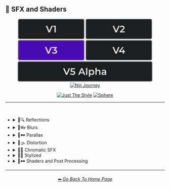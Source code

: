 <h2>🌈 SFX and Shaders</h2>

<div align="center">

[<img src="/Images/Repo_Parts/Buttons/Version_Buttons/button_version_V1_inactive.webp?raw=true" alt="MidJourney V1" height="64" />](/Pages/MJ_V1/Style_Pages/Sphere/SFX_and_Shaders.md)
[<img src="/Images/Repo_Parts/Buttons/Version_Buttons/button_version_V2_inactive.webp?raw=true" alt="MidJourney V2" height="64" />](/Pages/MJ_V2/Style_Pages/Sphere/SFX_and_Shaders.md)
[<img src="/Images/Repo_Parts/Buttons/Version_Buttons/button_version_V3_active.webp?raw=true" alt="MidJourney V3" height="64" />](/Pages/MJ_V3/Style_Pages/Sphere/SFX_and_Shaders.md)
[<img src="/Images/Repo_Parts/Buttons/Version_Buttons/button_version_V4_inactive.webp?raw=true" alt="MidJourney V4" height="64" />](/Pages/MJ_V4/Style_Pages/Just_The_Style/SFX_and_Shaders.md)
<br>
[<img src="/Images/Repo_Parts/Buttons/Version_Buttons/button_version_V5_Alpha_inactive_half.webp?raw=true" alt="MidJourney V5" height="64" />](/Pages/MJ_V5/Style_Pages/Just_The_Style/SFX_and_Shaders.md)
[<img src="/Images/Repo_Parts/Buttons/Version_Buttons/button_version_niji_inactive_half.webp?raw=true" alt="Niji Journey" height="64" />](/Pages/Niji_Journey/Niji_V4/Style_Pages/SFX_and_Shaders.md)

[<img src="/Images/Repo_Parts/Buttons/Image_Type_Buttons/button_just_the_style_inactive.webp?raw=true" alt="Just The Style" width="140.5" />](/Pages/MJ_V3/Style_Pages/Just_The_Style/SFX_and_Shaders.md)
[<img src="/Images/Repo_Parts/Buttons/Image_Type_Buttons/button_sphere_active.webp?raw=true" alt="Sphere" width="140.5" />](/Pages/MJ_V3/Style_Pages/Sphere/SFX_and_Shaders.md)

</div>

<hr>
<br>


- <details><summary>🌈🔍 Reflections</summary><p><div align="center">

	| Ray Tracing Reflections | Lumen Reflections | Screen Space Reflections |
	| :-: | :-: | :-: |
	| <img src="/Images/MJ_V3/MidJourney_Styles_(sphere)/sphere_Ray_Tracing_Reflections.webp?raw=true" width="256" /> | <img src="/Images/MJ_V3/MidJourney_Styles_(sphere)/sphere_Lumen_Reflections.webp?raw=true" width="256" /> | <img src="/Images/MJ_V3/MidJourney_Styles_(sphere)/sphere_Screen_Space_Reflections.webp?raw=true" width="256" /> |
	
	<br>
	
	| Diffraction Grading |
	| :-: |
	| <img src="/Images/MJ_V3/MidJourney_Styles_(sphere)/sphere_Diffraction_Grading.webp?raw=true" width="256" /> |

	<br>

	| Reflection in a Puddle | Water Reflection |
	| :-: | :-: |
	| <img src="/Images/MJ_V3/MidJourney_Styles_(sphere)/Wave_10/sphere_Reflection_in_a_puddle.webp?raw=true" width="256" /> | <img src="/Images/MJ_V3/MidJourney_Styles_(sphere)/Wave_10/sphere_Water_Reflection.webp?raw=true" width="256" /> |

	</div></p></details>



- <details><summary>🌈👓 Blurs</summary><p><div align="center">

	| Blur | Blurred |
	| :-: | :-: |
	| <img src="/Images/MJ_V3/MidJourney_Styles_(sphere)/Wave_13/sphere_Blur.webp?raw=true" width="256" /> | <img src="/Images/MJ_V3/MidJourney_Styles_(sphere)/Wave_13/sphere_Blurred.webp?raw=true" width="256" /> |

	<br>

	| Blurry | Blur Effect | Tilt Blur |
	| :-: | :-: | :-: |
	| <img src="/Images/MJ_V3/MidJourney_Styles_(sphere)/sphere_Blurry.webp?raw=true" width="256" /> | <img src="/Images/MJ_V3/MidJourney_Styles_(sphere)/sphere_Blur_Effect.webp?raw=true" width="256" /> | <img src="/Images/MJ_V3/MidJourney_Styles_(sphere)/sphere_Tilt_Blur.webp?raw=true" width="256" /> |

	<br>

	| Surface-Blur | Radial-Blur | Gaussian-Blur |
    | :-: | :-: | :-: |
    | <img src="/Images/MJ_V3/MidJourney_Styles_(sphere)/sphere_Surface-Blur.webp?raw=true" width="256" /> | <img src="/Images/MJ_V3/MidJourney_Styles_(sphere)/sphere_Radial-Blur.webp?raw=true" width="256" /> | <img src="/Images/MJ_V3/MidJourney_Styles_(sphere)/sphere_Gaussian-Blur.webp?raw=true" width="256" /> |

    <br>

	| Motion | Motion-Blur | Drifting |
	| :-: | :-: | :-: |
	| <img src="/Images/MJ_V3/MidJourney_Styles_(sphere)/Wave_13/sphere_Motion.webp?raw=true" width="256" /> | <img src="/Images/MJ_V3/MidJourney_Styles_(sphere)/sphere_Motion-Blur.webp?raw=true" width="256" /> | <img src="/Images/MJ_V3/MidJourney_Styles_(sphere)/Wave_14/sphere_Drifting.webp?raw=true" width="256" /> |

    <br>

    | Field-Blur |
    | :-: |
    | <img src="/Images/MJ_V3/MidJourney_Styles_(sphere)/sphere_Field-Blur.webp?raw=true" width="256" /> |

	</div></p></details>


- <details><summary>🌈🕶 Parallax</summary><p><div align="center">

	| Parallax |
	| :-: |
	| <img src="/Images/MJ_V3/MidJourney_Styles_(sphere)/sphere_Parallax.webp?raw=true" width="256" /> |
	
	<br>
	
	| Anaglyph |
	| :-: |
	| <img src="/Images/MJ_V3/MidJourney_Styles_(sphere)/sphere_Anaglyph.webp?raw=true" width="256" /> |

	<br>

	| Multiscopy | Autostereoscopy | Stereoscopy |
	| :-: | :-: | :-: |
	| <img src="/Images/MJ_V3/MidJourney_Styles_(sphere)/sphere_Multiscopy.webp?raw=true" width="256" /> | <img src="/Images/MJ_V3/MidJourney_Styles_(sphere)/sphere_Autostereoscopy.webp?raw=true" width="256" /> | <img src="/Images/MJ_V3/MidJourney_Styles_(sphere)/sphere_Stereoscopy.webp?raw=true" width="256" /> |
	
	</div></p></details>


- <details><summary>🌈🌫 Distortion</summary><p><div align="center">

	| Distortion | Phase Distortion |
	| :-: | :-: |
	| <img src="/Images/MJ_V3/MidJourney_Styles_(sphere)/sphere_Distortion.webp?raw=true" width="256" /> | <img src="/Images/MJ_V3/MidJourney_Styles_(sphere)/sphere_Phase_Distortion.webp?raw=true" width="256" /> |

	<br>
	
	| Barrel Distortion | Radial Distortion |
	| :-: | :-: |
	| <img src="/Images/MJ_V3/MidJourney_Styles_(sphere)/sphere_Barrel_Distortion.webp?raw=true" width="256" /> | <img src="/Images/MJ_V3/MidJourney_Styles_(sphere)/sphere_Radial_Distortion.webp?raw=true" width="256" /> |
	
	<br>
	
	| Amplitude Distortion | Harmonic Distortion | Frequency Response Distortion |
	| :-: | :-: | :-: |
	| <img src="/Images/MJ_V3/MidJourney_Styles_(sphere)/sphere_Amplitude_Distortion.webp?raw=true" width="256" /> | <img src="/Images/MJ_V3/MidJourney_Styles_(sphere)/sphere_Harmonic_Distortion.webp?raw=true" width="256" /> | <img src="/Images/MJ_V3/MidJourney_Styles_(sphere)/sphere_Frequency_Response_Distortion.webp?raw=true" width="256" /> |
	
	<br>
	
	| Group Delay Distortion | Pincushion Distortion | Mustache Distortion |
	| :-: | :-: | :-: |
	| <img src="/Images/MJ_V3/MidJourney_Styles_(sphere)/sphere_Group_Delay_Distortion.webp?raw=true" width="256" /> | <img src="/Images/MJ_V3/MidJourney_Styles_(sphere)/sphere_Pincushion_Distortion.webp?raw=true" width="256" /> | <img src="/Images/MJ_V3/MidJourney_Styles_(sphere)/sphere_Mustache_Distortion.webp?raw=true" width="256" /> |

	<br>

	| Morph | Morphing |
	| :-: | :-: |
	| <img src="/Images/MJ_V3/MidJourney_Styles_(sphere)/sphere_Morph.webp?raw=true" width="256" /> | <img src="/Images/MJ_V3/MidJourney_Styles_(sphere)/sphere_Morphing.webp?raw=true" width="256" /> |
	
	<br>
	
	| Interlace | Interlaced |
	| :-: | :-: |
	| <img src="/Images/MJ_V3/MidJourney_Styles_(sphere)/sphere_Interlace.webp?raw=true" width="256" /> | <img src="/Images/MJ_V3/MidJourney_Styles_(sphere)/sphere_Interlaced.webp?raw=true" width="256" /> |

	<br>

	| Lenticular | Continuous Droste | Tornadic |
	| :-: | :-: | :-: |
	| <img src="/Images/MJ_V3/MidJourney_Styles_(sphere)/sphere_Lenticular.webp?raw=true" width="256" /> | <img src="/Images/MJ_V3/MidJourney_Styles_(sphere)/sphere_Continuous_Droste.webp?raw=true" width="256" /> | <img src="/Images/MJ_V3/MidJourney_Styles_(sphere)/sphere_Tornadic.webp?raw=true" width="256" /> |
	
	</div></p></details>


- <details><summary>🌈🎨 Chromatic SFX</summary><p><div align="center">

	| Chromatic Aberration | RGB Displacement | Spherical Aberration |
	| :-: | :-: | :-: |
	| <img src="/Images/MJ_V3/MidJourney_Styles_(sphere)/sphere_Chromatic_Aberration.webp?raw=true" width="256" /> | <img src="/Images/MJ_V3/MidJourney_Styles_(sphere)/sphere_RGB_Displacement.webp?raw=true" width="256" /> | <img src="/Images/MJ_V3/MidJourney_Styles_(sphere)/sphere_Spherical_Aberration.webp?raw=true" width="256" /> |

	<br>

	| Harris Shutter |
	| :-: |
	| <img src="/Images/MJ_V3/MidJourney_Styles_(sphere)/sphere_Harris_Shutter.webp?raw=true" width="256" /> |

	</div></p></details>


- <details><summary>🌈💫 Stylized</summary><p><div align="center">

	| Color Banding |
	| :-: |
	| <img src="/Images/MJ_V3/MidJourney_Styles_(sphere)/sphere_Color_Banding.webp?raw=true" width="256" /> |
	
	<br>
	
	| Scan Lines | Edge Detection |
	| :-: | :-: |
	| <img src="/Images/MJ_V3/MidJourney_Styles_(sphere)/sphere_Scan_Lines.webp?raw=true" width="256" /> | <img src="/Images/MJ_V3/MidJourney_Styles_(sphere)/sphere_Edge_Detection.webp?raw=true" width="256" /> |

	<br>

	| Posterization | Quantization |
	| :-: | :-: |
	| <img src="/Images/MJ_V3/MidJourney_Styles_(sphere)/sphere_Posterization.webp?raw=true" width="256" /> | <img src="/Images/MJ_V3/MidJourney_Styles_(sphere)/sphere_Quantization.webp?raw=true" width="256" /> |

	<br>
	
	| Sobel Operator | Convolution Matrix |
	| :-: | :-: |
	| <img src="/Images/MJ_V3/MidJourney_Styles_(sphere)/sphere_Sobel_Operator.webp?raw=true" width="256" /> | <img src="/Images/MJ_V3/MidJourney_Styles_(sphere)/sphere_Convolution_Matrix.webp?raw=true" width="256" /> |

	<br>

	| Moire Patterns | Twisted Rays |
	| :-: | :-: |
	| <img src="/Images/MJ_V3/MidJourney_Styles_(sphere)/sphere_Moire_Patterns.webp?raw=true" width="256" /> | <img src="/Images/MJ_V3/MidJourney_Styles_(sphere)/sphere_Twisted_Rays.webp?raw=true" width="256" /> |

	<br>

	| Quantum-Wavetracing | Sabattier Effect |
	| :-: | :-: |
	| <img src="/Images/MJ_V3/MidJourney_Styles_(sphere)/sphere_Quantum-Wavetracing.webp?raw=true" width="256" /> | <img src="/Images/MJ_V3/MidJourney_Styles_(sphere)/sphere_Sabattier_Effect.webp?raw=true" width="256" /> |

	<br>
	
	| Textured |
	| :-: |
	| <img src="/Images/MJ_V3/MidJourney_Styles_(sphere)/sphere_Textured.webp?raw=true" width="256" /> |

	<br>

	| Glowing Edges |
	| :-: |
	| <img src="/Images/MJ_V3/MidJourney_Styles_(sphere)/sphere_Glowing_Edges.webp?raw=true" width="256" /> |

	<br>

	| Tessellated | Emboss | Starburst |
	| :-: | :-: | :-: |
	| <img src="/Images/MJ_V3/MidJourney_Styles_(sphere)/sphere_Tessellated.webp?raw=true" width="256" /> | <img src="/Images/MJ_V3/MidJourney_Styles_(sphere)/sphere_Emboss.webp?raw=true" width="256" /> | <img src="/Images/MJ_V3/MidJourney_Styles_(sphere)/sphere_Starburst.webp?raw=true" width="256" /> |

	<br>

	| Cropped | Sharpened |
	| :-: | :-: |
	| <img src="/Images/MJ_V3/MidJourney_Styles_(sphere)/sphere_Cropped.webp?raw=true" width="256" /> | <img src="/Images/MJ_V3/MidJourney_Styles_(sphere)/sphere_Sharpened.webp?raw=true" width="256" /> |

	<br>
	
	| Dilate | Erode |
	| :-: | :-: |
	| <img src="/Images/MJ_V3/MidJourney_Styles_(sphere)/sphere_Dilate.webp?raw=true" width="256" /> | <img src="/Images/MJ_V3/MidJourney_Styles_(sphere)/sphere_Erode.webp?raw=true" width="256" /> |

	<br>
	
	| Smudged | Mordancage |
	| :-: | :-: |
	| <img src="/Images/MJ_V3/MidJourney_Styles_(sphere)/sphere_Smudged.webp?raw=true" width="256" /> | <img src="/Images/MJ_V3/MidJourney_Styles_(sphere)/sphere_Mordancage.webp?raw=true" width="256" /> |

	<br>
	
	| Recursion | Repetition |
	| :-: | :-: |
	| <img src="/Images/MJ_V3/MidJourney_Styles_(sphere)/sphere_Recursion.webp?raw=true" width="256" /> | <img src="/Images/MJ_V3/MidJourney_Styles_(sphere)/sphere_Repetition.webp?raw=true" width="256" /> |
	
	<br>
	
	| Tracers |
	| :-: |
	| <img src="/Images/MJ_V3/MidJourney_Styles_(sphere)/sphere_Tracers.webp?raw=true" width="256" /> |

	<br>

	| Volume | Oscillation |
	| :-: | :-: |
	| <img src="/Images/MJ_V3/MidJourney_Styles_(sphere)/Wave_14/sphere_Volume.webp?raw=true" width="256" /> | <img src="/Images/MJ_V3/MidJourney_Styles_(sphere)/Wave_14/sphere_Oscillation.webp?raw=true" width="256" /> |
	
	</div></p></details>


- <details><summary>🌈🕶 Shaders and Post Processing</summary><p><div align="center">

	| Ray Traced | Ray Tracing Ambient Occlusion | RTX |
	| :-: | :-: | :-: |
	| <img src="/Images/MJ_V3/MidJourney_Styles_(sphere)/sphere_Ray_Traced.webp?raw=true" width="256" /> | <img src="/Images/MJ_V3/MidJourney_Styles_(sphere)/sphere_Ray_Tracing_Ambient_Occlusion.webp?raw=true" width="256" /> | <img src="/Images/MJ_V3/MidJourney_Styles_(sphere)/sphere_RTX.webp?raw=true" width="256" /> |
	
	<br>

	| Shaders | OpenGL-Shaders | GLSL-Shaders |
	| :-: | :-: | :-: |
	| <img src="/Images/MJ_V3/MidJourney_Styles_(sphere)/sphere_Shaders.webp?raw=true" width="256" /> | <img src="/Images/MJ_V3/MidJourney_Styles_(sphere)/sphere_OpenGL-Shaders.webp?raw=true" width="256" /> | <img src="/Images/MJ_V3/MidJourney_Styles_(sphere)/sphere_GLSL-Shaders.webp?raw=true" width="256" /> |
	
	<br>

	| Anti-Aliasing | FXAA | TXAA |
	| :-: | :-: | :-: |
	| <img src="/Images/MJ_V3/MidJourney_Styles_(sphere)/sphere_Anti-Aliasing.webp?raw=true" width="256" /> | <img src="/Images/MJ_V3/MidJourney_Styles_(sphere)/sphere_FXAA.webp?raw=true" width="256" /> | <img src="/Images/MJ_V3/MidJourney_Styles_(sphere)/sphere_TXAA.webp?raw=true" width="256" /> |
	
	<br>
	
	| Sharpen | Spot-Healing | Digitally Enhanced |
	| :-: | :-: | :-: |
	| <img src="/Images/MJ_V3/MidJourney_Styles_(sphere)/sphere_Sharpen.webp?raw=true" width="256" /> | <img src="/Images/MJ_V3/MidJourney_Styles_(sphere)/sphere_Spot-Healing.webp?raw=true" width="256" /> | <img src="/Images/MJ_V3/MidJourney_Styles_(sphere)/sphere_Digitally_Enhanced.webp?raw=true" width="256" /> |

	<br>

	| Post Processing | Post-Processing | Post-Production |
	| :-: | :-: | :-: |
	| <img src="/Images/MJ_V3/MidJourney_Styles_(sphere)/sphere_Post_Processing.webp?raw=true" width="256" /> | <img src="/Images/MJ_V3/MidJourney_Styles_(sphere)/Wave_13/sphere_Post-Processing.webp?raw=true" width="256" /> | <img src="/Images/MJ_V3/MidJourney_Styles_(sphere)/sphere_Post-Production.webp?raw=true" width="256" /> |

	<br>
	
	| Haze | Volumetric Haze |
	| :-: | :-: |
	| <img src="/Images/MJ_V3/MidJourney_Styles_(sphere)/sphere_Haze.webp?raw=true" width="256" /> | <img src="/Images/MJ_V3/MidJourney_Styles_(sphere)/sphere_Volumetric_Haze.webp?raw=true" width="256" /> |

	<br>

	| Tone Mapping |
	| :-: |
	| <img src="/Images/MJ_V3/MidJourney_Styles_(sphere)/sphere_Tone_Mapping.webp?raw=true" width="256" /> |
	
	<br>
	
	| VFX | SFX | CGI |
	| :-: | :-: | :-: |
	| <img src="/Images/MJ_V3/MidJourney_Styles_(sphere)/sphere_VFX.webp?raw=true" width="256" /> | <img src="/Images/MJ_V3/MidJourney_Styles_(sphere)/sphere_SFX.webp?raw=true" width="256" /> | <img src="/Images/MJ_V3/MidJourney_Styles_(sphere)/sphere_CGI.webp?raw=true" width="256" /> |

	<br>
	
	| SSAO | De-Noise |
	| :-: | :-: |
	| <img src="/Images/MJ_V3/MidJourney_Styles_(sphere)/sphere_SSAO.webp?raw=true" width="256" /> | <img src="/Images/MJ_V3/MidJourney_Styles_(sphere)/sphere_De-Noise.webp?raw=true" width="256" /> |


	<br>
	
	| Flat Shading | Gouraud Shading | Phong Shading |
	| :-: | :-: | :-: |
	| <img src="/Images/MJ_V3/MidJourney_Styles_(sphere)/sphere_Flat_Shading.webp?raw=true" width="256" /> | <img src="/Images/MJ_V3/MidJourney_Styles_(sphere)/sphere_Gouraud_Shading.webp?raw=true" width="256" /> | <img src="/Images/MJ_V3/MidJourney_Styles_(sphere)/sphere_Phong_Shading.webp?raw=true" width="256" /> |
	
	<br>
	
	| Cel Shading | Gooch Shading |
	| :-: | :-: |
	| <img src="/Images/MJ_V3/MidJourney_Styles_(sphere)/sphere_Cel_Shading.webp?raw=true" width="256" /> | <img src="/Images/MJ_V3/MidJourney_Styles_(sphere)/sphere_Gooch_Shading.webp?raw=true" width="256" /> |

	</div></p></details>


<hr><!--------------->
<div align="center">
<h6><a href="/README.md">⬅ Go Back To Home Page</a></h6>
</div>